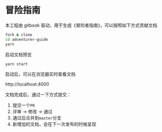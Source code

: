 # 冒险指南

本工程由 gitbook 驱动，用于生成《冒险者指南》，可以按照如下方式贡献文档

```sh
fork & clone
cd adventurer-guide
yarn
```

启动文档预览

```sh
yarn start
```

启动后，可以在浏览器实时查看文档

http://localhost:4000

文档完成后，通过一下方式提交：

1. 提交一个`PR`
2. 评审 -> 修改 -> 通过
3. 通过后合并到`master`分支
4. 新增加的文档，会在下一次发布的时候呈现
